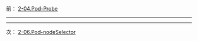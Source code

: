 前： [2-04.Pod-Probe](2-04.Pod-Probe.md)  

---

---

次： [2-06.Pod-nodeSelector](2-06.Pod-nodeSelector.md)  
